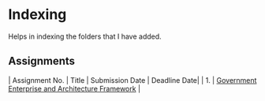# Indexing
Helps in indexing the folders that I have added.
## Assignments
| Assignment No. | Title | Submission Date | Deadline Date|
| 1.             | [Government Enterprise and Architecture Framework](https://github.com/amritapoudel16/EAD/tree/main/Assignment/Assignment%201) |
